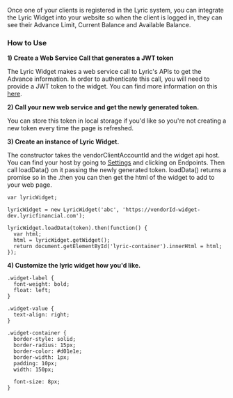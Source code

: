 Once one of your clients is registered in the Lyric system, you can integrate the Lyric Widget into your website so when the client is logged in, they can see their Advance Limit, Current Balance and Available Balance.

### How to Use

**1) Create a Web Service Call that generates a JWT token**

The Lyric Widget makes a web service call to Lyric's APIs to get the Advance information.  In order to authenticate this call, you will need to provide a JWT token to the widget.  You can find more information on this [here](!Demo_Integration_Server/Token_Api).

**2) Call your new web service and get the newly generated token.**  

You can store this token in local storage if you'd like so you're not creating a new token every time the page is refreshed.

**3) Create an instance of Lyric Widget.**  

The constructor takes the vendorClientAccountId and the widget api host.  You can find your host by going to [Settings](/secure/settings/#/settings) and clicking on Endpoints.  Then call loadData() on it passing the newly generated token.  loadData() returns a promise so in the .then you can then get the html of the widget to add to your web page.

    var lyricWidget;

    lyricWidget = new LyricWidget('abc', 'https://vendorId-widget-dev.lyricfinancial.com');

    lyricWidget.loadData(token).then(function() {
      var html;
      html = lyricWidget.getWidget();
      return document.getElementById('lyric-container').innerHtml = html;
    });

**4) Customize the lyric widget how you'd like.**

    .widget-label {
      font-weight: bold;
      float: left;
    }

    .widget-value {
      text-align: right;
    }

    .widget-container {
      border-style: solid;
      border-radius: 15px;
      border-color: #d01e1e;
      border-width: 1px;
      padding: 10px;
      width: 150px;

      font-size: 8px;
    }
